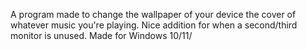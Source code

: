 A program made to change the wallpaper of your device the cover of whatever music you're playing.
Nice addition for when a second/third monitor is unused.
Made for Windows 10/11/
